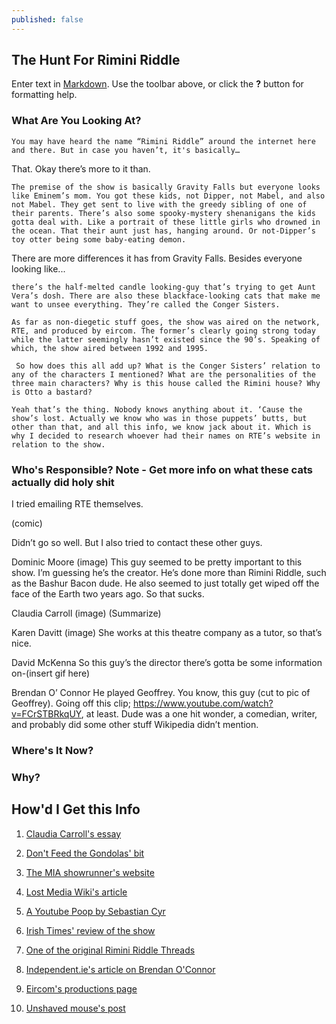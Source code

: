 ```yaml
---
published: false
---
```

## The Hunt For Rimini Riddle

Enter text in [Markdown](http://daringfireball.net/projects/markdown/). Use the toolbar above, or click the **?** button for formatting help.

### What Are You Looking At?
	You may have heard the name “Rimini Riddle” around the internet here and there. But in case you haven’t, it's basically… 

 That. Okay there’s more to it than. 

	The premise of the show is basically Gravity Falls but everyone looks like Eminem’s mom. You got these kids, not Dipper, not Mabel, and also not Mabel. They get sent to live with the greedy sibling of one of their parents. There’s also some spooky-mystery shenanigans the kids gotta deal with. Like a portrait of these little girls who drowned in the ocean. That their aunt just has, hanging around. Or not-Dipper’s toy otter being some baby-eating demon.

There are more differences it has from Gravity Falls. Besides everyone looking like...

	there’s the half-melted candle looking-guy that’s trying to get Aunt Vera’s dosh. There are also these blackface-looking cats that make me want to unsee everything. They’re called the Conger Sisters.

	As far as non-diegetic stuff goes, the show was aired on the network, RTE, and produced by eircom. The former’s clearly going strong today while the latter seemingly hasn’t existed since the 90’s. Speaking of which, the show aired between 1992 and 1995.

     So how does this all add up? What is the Conger Sisters’ relation to any of the characters I mentioned? What are the personalities of the three main characters? Why is this house called the Rimini house? Why is Otto a bastard?

	Yeah that’s the thing. Nobody knows anything about it. ‘Cause the show’s lost. Actually we know who was in those puppets’ butts, but other than that, and all this info, we know jack about it. Which is why I decided to research whoever had their names on RTE’s website in relation to the show.


### Who's Responsible? Note - Get more info on what these cats actually did holy shit

I tried emailing RTE themselves. 

(comic)

Didn’t go so well. But I also tried to contact these other guys.

Dominic Moore
(image)	This guy seemed to be pretty important to this show. I’m guessing he’s the creator. He’s done more than Rimini Riddle, such as the Bashur Bacon dude. He also seemed to just totally get wiped off the face of the Earth two years ago. So that sucks.

Claudia Carroll
(image) (Summarize)

Karen Davitt
(image) She works at this theatre company as a tutor, so that’s nice.

David McKenna
So this guy’s the director there’s gotta be some information on-(insert gif here)

Brendan O’ Connor
He played Geoffrey. You know, this guy (cut to pic of Geoffrey). Going off this clip; https://www.youtube.com/watch?v=FCrSTBRkqUY, at least. Dude was a one hit wonder, a comedian, writer, and probably did some other stuff Wikipedia didn’t mention.


### Where's It Now?

### Why?

## How'd I Get this Info

1. [Claudia Carroll's essay](https://web.archive.org/web/20171205194055/http://www.rte.ie/tv50/essays/claudiacarroll.html)

2. [Don't Feed the Gondolas' bit](https://www.youtube.com/watch?v=FCrSTBRkqUY_)

3. [The MIA showrunner's website](http://dominicmoore.ie/index.php/about/)

4. [Lost Media Wiki's article](https://lostmediawiki.com/The_Rimini_Riddle_(partially_found_Irish_puppet_TV_series;_1992-1995))

5. [A Youtube Poop by Sebastian Cyr](https://www.youtube.com/watch?v=xxGzp9RYTZ8)

6. [Irish Times' review of the show](https://www.irishtimes.com/culture/rimini-riddle-1.38878)

7. [One of the original Rimini Riddle Threads](https://www.boards.ie/b/thread/2055385106)

8. [Independent.ie's article on Brendan O'Connor](https://www.independent.ie/ca/entertainment/television/still-goading-himself-with-a-very-sharp-stick-brendan-oconnor-is-back-on-our-screens-34712775.html)

9. [Eircom's productions page](http://homepage.eircom.net/~evalundin/productions.htm)

10. [Unshaved mouse's post](https://unshavedmouse.com/2018/03/22/rimini-riddle-like-someone-figured-out-how-to-film-a-nightmare/)